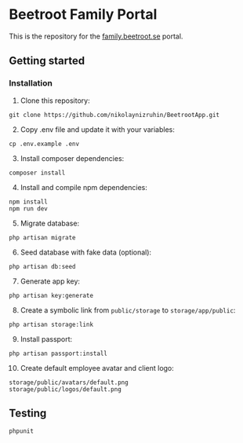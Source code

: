 # Beetroot Family Portal

This is the repository for the [family.beetroot.se](https://family.beetroot.se) portal.

## Getting started
### Installation

1. Clone this repository:
```
git clone https://github.com/nikolaynizruhin/BeetrootApp.git
```
2. Copy .env file and update it with your variables:
```
cp .env.example .env
```
3. Install composer dependencies:
```
composer install
```
4. Install and compile npm dependencies:
```
npm install
npm run dev
```
5. Migrate database:
```
php artisan migrate
```
6. Seed database with fake data (optional):
```
php artisan db:seed
```
7. Generate app key:
```
php artisan key:generate
```
8. Create a symbolic link from `public/storage` to `storage/app/public`:
```
php artisan storage:link
```
9. Install passport:
```
php artisan passport:install
```
10. Create default employee avatar and client logo:
```
storage/public/avatars/default.png
storage/public/logos/default.png
```

## Testing

```
phpunit
```